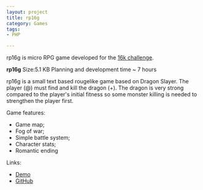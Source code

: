 ```yaml
---
layout: project
title: rp16g
category: Games
tags:
- PHP

---
```


rp16g is micro RPG game developed for the [16k challenge](http://community.bbgamezone.net/general-game-discussion/micro-game-coding-challenge/msg19284/#msg19284).

**rp16g**
Size:5.1 KB
Planning and development time ~ 7 hours

rp16g is a small text based rougelike game based on Dragon Slayer. The player (@) must find and kill the dragon (+). The dragon is very strong compared to the player's initial fitness so some monster killing is needed to strengthen the player first.

Game features:
* Game map;
* Fog of war;
* Simple battle system;
* Character stats;
* Romantic ending

Links:

* [Demo](http://posterfans.com/game/rp16g.php)
* [GitHub](https://github.com/aquilax/rp16g)
